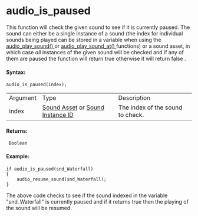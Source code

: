 # audio_is_paused

This function will check the given sound to see if it is currently
paused. The sound can either be a single instance of a sound (the index
for individual sounds being played can be stored in a variable when
using the [ audio_play_sound() ](audio_play_sound) or [
audio_play_sound_at() ](audio_play_sound_at) functions) or a sound
asset, in which case *all* instances of the given sound will be checked
and if any of them are paused the function will return true otherwise it
will return false .

#### Syntax:

``` gml
audio_is_paused(index);
```

|          |                                                                                                                                                                                    |                                  |
|----------|------------------------------------------------------------------------------------------------------------------------------------------------------------------------------------|----------------------------------|
| Argument | Type                                                                                                                                                                               | Description                      |
| index    |  [Sound Asset](../../../../../The_Asset_Editors/Sounds) or [Sound Instance ID](../../../../../GameMaker_Language/GML_Reference/Asset_Management/Audio/audio_play_sound)    | The index of the sound to check. |

#### Returns:

``` gml
 Boolean
```

#### Example:

``` gml
if audio_is_paused(snd_Waterfall)
{
    audio_resume_sound(snd_Waterfall);
}
```

The above code checks to see if the sound indexed in the variable
"snd_Waterfall" is currently paused and if it returns true then the
playing of the sound will be resumed.
